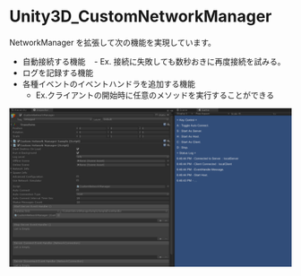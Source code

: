 # Unity3D_CustomNetworkManager

NetworkManager を拡張して次の機能を実現しています。

- 自動接続する機能
    - Ex. 接続に失敗しても数秒おきに再度接続を試みる。
- ログを記録する機能
- 各種イベントのイベントハンドラを追加する機能
    - Ex.クライアントの開始時に任意のメソッドを実行することができる
    
![](https://github.com/XJINE/Unity3D_CustomNetworkManager/blob/master/screenshot.png)
